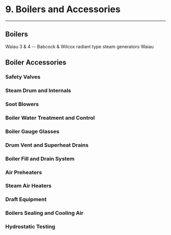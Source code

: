 # 9. Boilers and Accessories
---

## Boilers

Waiau 3 & 4 -- Babcock & Wilcox radiant type steam generators
Waiau 

## Boiler Accessories

### Safety Valves

### Steam Drum and Internals

### Soot Blowers

### Boiler Water Treatment and Control

### Boiler Gauge Glasses

### Drum Vent and Superheat Drains

### Boiler Fill and Drain System

### Air Preheaters

### Steam Air Heaters

### Draft Equipment

### Boilers Sealing and Cooling Air

### Hydrostatic Testing